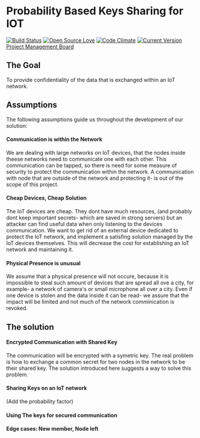 # Probability Based Keys Sharing for IOT
[![Build Status](https://travis-ci.org/reutnagar/distributed-RSA-for-IoT.svg?branch=master)](https://travis-ci.org/reutnagar/distributed-RSA-for-IoT)
[![Open Source Love](https://badges.frapsoft.com/os/mit/mit.svg?v=102)](https://github.com/ellerbrock/open-source-badge/)
[![Code Climate](https://codeclimate.com/github/reutnagar/distributed-RSA-for-IoT.svg)](https://codeclimate.com/github/reutnagar/distributed-RSA-for-IoT) 
[![Current Version](https://img.shields.io/github/release/reutnagar/distributed-RSA-for-IoT.svg?style=flat)](https://github.com/reutnagar/distributed-RSA-for-IoT/releases/)
 [Project Management Board](https://trello.com/b/DkjV5sEx/a)

## The Goal
To provide confidentiality of the data that is exchanged within an IoT network.
## Assumptions
The following assumptions guide us throughout the development of our solution:
#### Communication is within the Network
We are dealing with large networks on IoT devices, that the nodes inside theese networks need to communicate one with each other. This communication can be tapped, so there is need for some measure of security to protect the communication within the network. A communication with node that are outside of the network and protecting it- is out of the scope of this project.
#### Cheap Devices, Cheap Solution
The IoT devices are cheap. They dont have much resources, (and probably dont keep important secrets- which are saved in strong servers) but an attacker can find useful data when only listening to the devices communication. We want to get rid of an external device dedicated to protect the IoT network, and implement a satisfing solution managed by the IoT devices themselves. This will decrease the cost for establishing an IoT network and maintaining it.
#### Physical Presence is unusual
We assume that a physical presence will not occure, because it is impossible to steal such amount of devices that are spread all ove a city, for example- a network of camera's or small microphone all over a city. Even if one device is stolen and the data inside it can be read- we assure that the impact will be limited and not much of the network comminication is revoked.
## The solution
#### Encrypted Communication with Shared Key
The communication will be encrypted with a symetric key. The real problem is how to exchange a common secret for two nodes in the network to be their shared key. The solution introduced here suggests a way to solve this problem.
#### Sharing Keys on an IoT network
(Add the probability factor)
#### Using The keys for secured communication
#### Edge cases: New member, Node left
